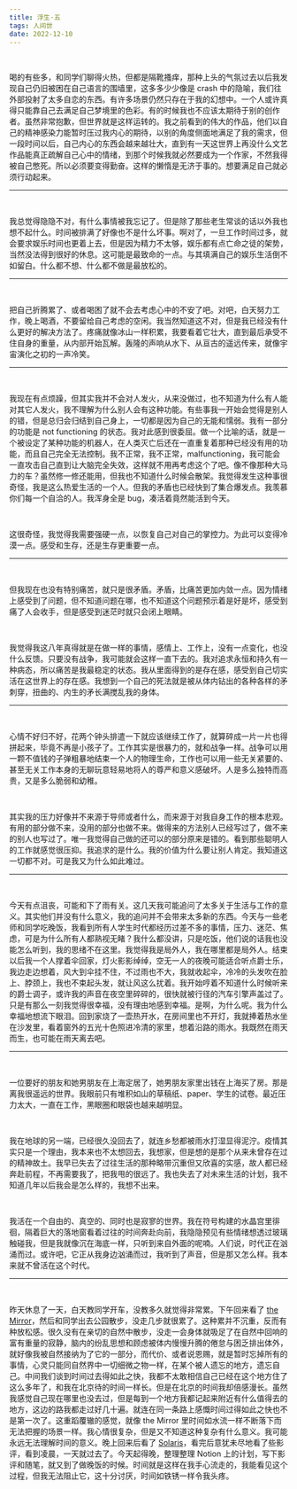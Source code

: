 ```yaml
---
title: 浮生·五
tags: 人间世
date: 2022-12-10
---
```




<br/>

喝的有些多，和同学们聊得火热，但都是隔靴搔痒，那种上头的气氛过去以后我发现自己仍旧被困在自己语言的围墙里，这多多少少像是 crash 中的隐喻，我们往外部投射了太多自恋的东西。有许多场景仍然只存在于我的幻想中。一个人或许真得只能靠自己去满足自己梦境里的色彩。有的时候我也不应该太期待于别的创作者。虽然非常抱歉，但世界就是这样运转的。我之前看到的伟大的作品，他们以自己的精神感染力能暂时压过我内心的期待，以别的角度侧面地满足了我的需求，但一段时间以后，自己内心的东西会越来越壮大，直到有一天这世界上再没什么文艺作品能真正疏解自己心中的情绪，到那个时候我就必然要成为一个作家，不然我得被自己憋死。所以必须要变得勤奋。这样的懒惰是无济于事的。想要满足自己就必须行动起来。

---

<br/>

我总觉得隐隐不对，有什么事情被我忘记了。但是除了那些老生常谈的话以外我也想不起什么。时间被排满了好像也不是什么坏事。啊对了，一旦工作时间过多，就会要求娱乐时间也更着上去，但是因为精力不太够，娱乐都有点亡命之徒的架势，当然没法得到很好的休息。这可能是最致命的一点。与其填满自己的娱乐生活倒不如留白。什么都不想、什么都不做是最放松的。

---

<br/>

把自己折腾累了、或者喝困了就不会去考虑心中的不安了吧。对吧，白天努力工作，晚上喝酒，不要留给自己考虑的空闲。我当然知道这不对，但是我已经没有什么更好的解决方法了。疼痛就像冰山一样积累，我要看着它壮大，直到最后承受不住自身的重量，从内部开始瓦解。轰隆的声响从水下、从亘古的遥远传来，就像宇宙演化之初的一声冷笑。

---

<br/>

我现在有点烦躁，但其实我并不会对人发火，从来没做过，也不知道为什么有人能对其它人发火，我不理解为什么别人会有这种功能。有些事我一开始会觉得是别人的错，但是总归会归结到自己身上，一切都是因为自己的无能和懦弱。我有一部分的功能是 not functioning 的状态。我对此感到很委屈。做一个比喻的话，就是一个被设定了某种功能的机器人，在人类灭亡后还在一直重复着那种已经没有用的功能，而且自己完全无法控制。我不正常，我不正常，malfunctioning，我可能会一直攻击自己直到让大脑完全失效，这样就不用再考虑这个了吧。像不像那种大马力的车？虽然修一修还能用，但我也不知道什么时候会散架。我觉得发生这种事很奇怪，我是这么热爱生活的一个人。但我的矛盾也已经快到了集合爆发点。我羡慕你们每一个自洽的人。我浑身全是 bug，凑活着竟然能活到今天。

<br/>

这很奇怪，我觉得我需要强硬一点，以恢复自己对自己的掌控力。为此可以变得冷漠一点。感受和生存，还是生存更重要一点。

---

<br/>

但我现在也没有特别痛苦，就只是很矛盾。矛盾，比痛苦更加内敛一点。因为情绪上感受到了问题，但不知道问题在哪，也不知道这个问题预示着是好是坏，感受到痛了人会收手，但是感受到迷茫时就只会闭上眼睛。

<br/>

我觉得我这八年真得就是在做一样的事情，感情上、工作上，没有一点变化，也没什么反馈。只要没有战争，我可能就会这样一直下去的。我对追求永恒和持久有一种病态，所以痛苦是我最稳定的状态。我从里面得到的是存在感，感受到自己切实活在这世界上的存在感。我想到一个自己的死法就是被从体内钻出的各种各样的矛刺穿，扭曲的、内生的矛长满搅乱我的身体。

---

<br/>

心情不好归不好，花两个钟头排遣一下就应该继续工作了，就算碎成一片一片也得拼起来，毕竟不再是小孩子了。工作其实是很暴力的，就和战争一样。战争可以用一颗不值钱的子弹粗暴地结束一个人的物理生命，工作也可以用一些无关紧要的、甚至无关工作本身的无聊玩意轻易地将人的尊严和意义感破坏。人是多么独特而高贵，又是多么脆弱和幼稚。

<br/>

其实我的压力好像并不来源于导师或者什么，而来源于对我自身工作的根本悲观。有用的部分做不来，没用的部分也做不来。做得来的方法别人已经写过了，做不来的别人也写过了。唯一我觉得自己做的还可以的部分原来是错的。看到那些聪明人的工作就感觉很压抑。我追求的是什么。我的价值为什么要让别人肯定。我知道这一切都不对。可是我又为什么如此难过。

---

<br/>

今天有点沮丧，可能和下了雨有关。这几天我可能追问了太多关于生活与工作的意义。其实他们并没有什么意义，我的追问并不会带来太多新的东西。今天与一些老师和同学吃晚饭，我看到所有人学生时代都经历过差不多的事情，压力、迷茫、焦虑，可是为什么所有人都熟视无睹？我什么都没讲，只是吃饭，他们说的话我也没能怎么听到，我的思绪不在这里。我觉得我是局外人，我在哪里都是局外人。结束以后我一个人撑着伞回家，灯火影影绰绰，空无一人的夜晚可能适合听点爵士乐，我边走边想着，风大到伞挂不住，不过雨也不大，我就收起伞，冷冷的头发吹在脸上、脖颈上，我也不束起头发，就让风这么扰着。我开始哼着不知道什么时候听来的爵士调子，或许我的声音在夜空里碎碎的，很快就被行径的汽车引擎声盖过了。只是有那么一刻我觉得很幸福，没有理由地感到幸福。是啊，为什么呢。我为什么幸福地想流下眼泪。回到家烧了一壶热开水，在房间里也不开灯，我就捧着热水坐在沙发里，看着窗外的五光十色照进冷清的家里，想着沿路的雨水。我既然在雨天而生，也可能在雨天离去吧。

---

<br/>

一位要好的朋友和她男朋友在上海定居了，她男朋友家里出钱在上海买了房。那是离我很遥远的世界。我眼前只有堆积如山的草稿纸、paper、学生的试卷。最近压力太大，一直在工作，黑眼圈和眼袋也越来越明显。

<br/>

我在地球的另一端，已经很久没回去了，就连乡愁都被雨水打湿显得泥泞。疫情其实只是一个理由，我本来也不太想回去，我想家，但是想的是那个从来未曾存在过的精神故土。我早已失去了过往生活的那种略带沉重但又欣喜的实感，故人都已经奔赴前程，不再需要我了，把我甩的很远了。我也失去了对未来生活的计划，我不知道几年以后我会是怎么样的，我想不出来。

<br/>

我活在一个自由的、真空的、同时也是寂寥的世界。我在符号构建的水晶宫里徘徊，隔着巨大的落地窗看着过往的时间奔赴向前，我隐隐预见有些情绪想透过玻璃触碰我，但是我就像沉在海底一样，只听到来自外面的呢喃。人们说，时代正在汹涌而过。或许吧，它正从我身边汹涌而过，我听到了声音，但是那又怎么样。我本来就不曾活在这个时代。

---

<br/>

昨天休息了一天，白天教同学开车，没教多久就觉得非常累。下午回来看了 [the Mirror](https://tianxianzi.me/2022/12/10/the_mirrow/)，然后和同学出去公园散步，没走几步就很累了。这种累并不沉重，反而有种放松感。很久没有在亲切的自然中散步，没走一会身体就吸足了在自然中回响的富有重量的寂静，脑内的纷乱思想和顾虑被体内慢慢升腾的倦怠与困乏排出体外，就好像我被自然接纳为了它的一部分，而代价、或者说恩赐，就是暂时忘掉所有的事情，心灵只能同自然界中一切细微之物一样，在某个被人遗忘的地方，遗忘自己。中间我们谈到时间过去得如此之快，我都不太敢相信自己已经在这个地方住了这么多年了，和我在北京待的时间一样长。但是在北京的时间我却倍感漫长。虽然我感觉自己现在哪里也没去过，但是每到一个地方我都记起来附近有什么值得去的地方，这边的路我都走过好几十遍。就连在同一条路上感慨时间过得如此之快也不是第一次了。这重蹈覆辙的感觉，就像 the Mirror 里时间如水流一样不断落下而无法把握的场景一样。我心情很复杂，但是又不知道这种复杂有什么意义。我可能永远无法理解时间的意义。晚上回来后看了 [Solaris](https://tianxianzi.me/2022/12/10/solaris/)，看完后意犹未尽地看了些影评，看到凌晨，一天就过去了。今天起得晚，整理整理 Notion 上的计划，写下影评和随笔，就又到了做晚饭的时候。时间就是这样在我手心流走的，我能看见这个过程，但我无法阻止它，这十分讨厌，时间如铁锈一样令我头疼。
